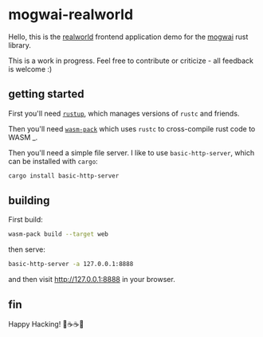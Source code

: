 # mogwai-realworld

Hello, this is the [realworld](https://github.com/gothinkster/realworld) frontend 
application demo for the [mogwai](https://github.com/schell/mogwai) rust library. 

This is a work in progress. Feel free to contribute or criticize - all feedback is 
welcome :)

## getting started 
First you'll need [`rustup`](https://rustup.rs/), which manages versions of `rustc` 
and friends. 

Then you'll need [`wasm-pack`](https://rustwasm.github.io/docs/wasm-pack/) which 
uses `rustc` to cross-compile rust code to WASM _.

Then you'll need a simple file server. I like to use `basic-http-server`, which can 
be installed with `cargo`:
```bash
cargo install basic-http-server
```

## building 
First build:

```bash
wasm-pack build --target web
```

then serve:

```bash
basic-http-server -a 127.0.0.1:8888
```

and then visit http://127.0.0.1:8888 in your browser. 

## fin 

Happy Hacking! 🚧☕☕🚧
